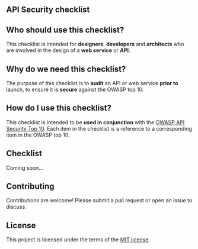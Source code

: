 ## API Security checklist

## Who should use this checklist?

This checklist is intended for **designers**, **developers** and **architects** who are involved in the design of a **web service** or **API**.

## Why do we need this checklist?

The purpose of this checklist is to **audit** an API or web service **prior to** launch, to ensure it is **secure** against the OWASP top 10.

## How do I use this checklist?

This checklist is intended to be **used in conjunction** with the [OWASP API Security Top 10](https://owasp.org/API-Security/editions/2023/en/0x11-t10/). Each item in the checklist is a reference to a corresponding item in the OWASP top 10.

## Checklist

Coming soon...

## Contributing

Contributions are welcome! Please submit a pull request or open an issue to discuss.

## License

This project is licensed under the terms of the [MIT license](LICENSE).
